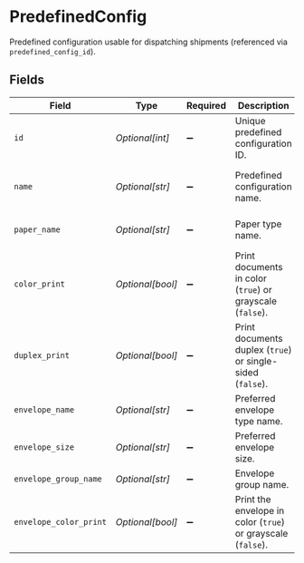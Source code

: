 # PredefinedConfig

Predefined configuration usable for dispatching shipments (referenced via `predefined_config_id`).


## Fields

| Field                                                        | Type                                                         | Required                                                     | Description                                                  | Example                                                      |
| ------------------------------------------------------------ | ------------------------------------------------------------ | ------------------------------------------------------------ | ------------------------------------------------------------ | ------------------------------------------------------------ |
| `id`                                                         | *Optional[int]*                                              | :heavy_minus_sign:                                           | Unique predefined configuration ID.                          | 334                                                          |
| `name`                                                       | *Optional[str]*                                              | :heavy_minus_sign:                                           | Predefined configuration name.                               | Konfiguracja z listem poleconym w kolorze                    |
| `paper_name`                                                 | *Optional[str]*                                              | :heavy_minus_sign:                                           | Paper type name.                                             | A4 (80 g/m2) biały - klasa A                                 |
| `color_print`                                                | *Optional[bool]*                                             | :heavy_minus_sign:                                           | Print documents in color (`true`) or grayscale (`false`).    | true                                                         |
| `duplex_print`                                               | *Optional[bool]*                                             | :heavy_minus_sign:                                           | Print documents duplex (`true`) or single-sided (`false`).   | true                                                         |
| `envelope_name`                                              | *Optional[str]*                                              | :heavy_minus_sign:                                           | Preferred envelope type name.                                | C6/5 (DL)                                                    |
| `envelope_size`                                              | *Optional[str]*                                              | :heavy_minus_sign:                                           | Preferred envelope size.                                     | 229x114                                                      |
| `envelope_group_name`                                        | *Optional[str]*                                              | :heavy_minus_sign:                                           | Envelope group name.                                         | Koperty z logo                                               |
| `envelope_color_print`                                       | *Optional[bool]*                                             | :heavy_minus_sign:                                           | Print the envelope in color (`true`) or grayscale (`false`). | true                                                         |